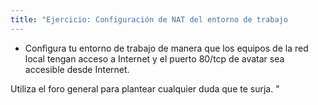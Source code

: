 ```yaml
---
title: "Ejercicio: Configuración de NAT del entorno de trabajo
---
```


* Configura tu entorno de trabajo de manera que los equipos de la red local tengan acceso a Internet y el puerto 80/tcp de avatar sea accesible desde Internet.

Utiliza el foro general para plantear cualquier duda que te surja.
"